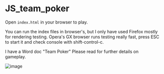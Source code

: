 ﻿# JS_team_poker

Open `index.html` in your browser to play.

You can run the index files in browser's, but I only have used Firefox mostly for rendering testing. Opera's GX browser runs testing really fast, press ESC to start it and check console with shift-control-c. 

I have a Word doc "Team Poker" Please read for further details on gameplay.

![image](https://github.com/Richard19Perez77/JS_team_poker/assets/58344001/8b14f8b4-0f2c-4ae8-95df-9af3ca405f16)
